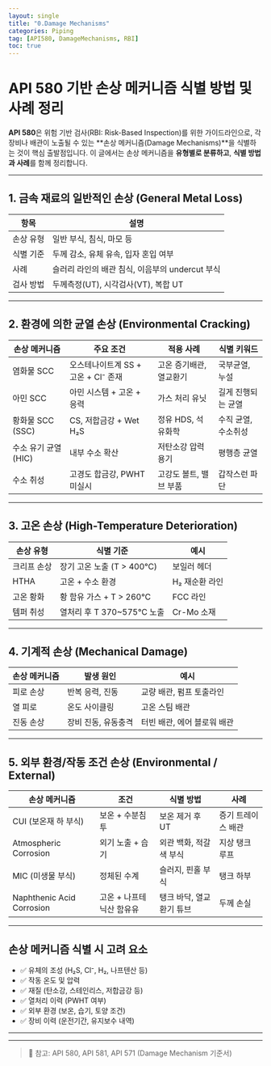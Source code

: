 ```yaml
---
layout: single
title: "0.Damage Mechanisms"
categories: Piping
tag: [API580, DamageMechanisms, RBI]
toc: true
---
```


# API 580 기반 손상 메커니즘 식별 방법 및 사례 정리

**API 580**은 위험 기반 검사(RBI: Risk-Based Inspection)를 위한 가이드라인으로, 각 장비나 배관이 노출될 수 있는 **손상 메커니즘(Damage Mechanisms)**을 식별하는 것이 핵심 출발점입니다. 이 글에서는 손상 메커니즘을 **유형별로 분류하고**, **식별 방법과 사례**를 함께 정리합니다.

---

## 1. 금속 재료의 일반적인 손상 (General Metal Loss)

| 항목      | 설명                                            |
| --------- | ----------------------------------------------- |
| 손상 유형 | 일반 부식, 침식, 마모 등                        |
| 식별 기준 | 두께 감소, 유체 유속, 입자 혼입 여부            |
| 사례      | 슬러리 라인의 배관 침식, 이음부의 undercut 부식 |
| 검사 방법 | 두께측정(UT), 시각검사(VT), 복합 UT             |

---

## 2. 환경에 의한 균열 손상 (Environmental Cracking)

| 손상 메커니즘        | 주요 조건                           | 적용 사례               | 식별 키워드         |
| -------------------- | ----------------------------------- | ----------------------- | ------------------- |
| 염화물 SCC           | 오스테나이트계 SS + 고온 + Cl⁻ 존재 | 고온 증기배관, 열교환기 | 국부균열, 누설      |
| 아민 SCC             | 아민 시스템 + 고온 + 응력           | 가스 처리 유닛          | 길게 진행되는 균열  |
| 황화물 SCC (SSC)     | CS, 저합금강 + Wet H₂S              | 정유 HDS, 석유화학      | 수직 균열, 수소취성 |
| 수소 유기 균열 (HIC) | 내부 수소 확산                      | 저탄소강 압력용기       | 평행층 균열         |
| 수소 취성            | 고경도 합금강, PWHT 미실시          | 고강도 볼트, 밸브 부품  | 갑작스런 파단       |

---

## 3. 고온 손상 (High-Temperature Deterioration)

| 손상 유형   | 식별 기준                 | 예시           |
| ----------- | ------------------------- | -------------- |
| 크리프 손상 | 장기 고온 노출 (T > 400℃) | 보일러 헤더    |
| HTHA        | 고온 + 수소 환경          | H₂ 재순환 라인 |
| 고온 황화   | 황 함유 가스 + T > 260℃   | FCC 라인       |
| 템퍼 취성   | 열처리 후 T 370~575℃ 노출 | Cr-Mo 소재     |

---

## 4. 기계적 손상 (Mechanical Damage)

| 손상 메커니즘 | 발생 원인           | 예시                        |
| ------------- | ------------------- | --------------------------- |
| 피로 손상     | 반복 응력, 진동     | 교량 배관, 펌프 토출라인    |
| 열 피로       | 온도 사이클링       | 고온 스팀 배관              |
| 진동 손상     | 장비 진동, 유동충격 | 터빈 배관, 에어 블로워 배관 |

---

## 5. 외부 환경/작동 조건 손상 (Environmental / External)

| 손상 메커니즘             | 조건                     | 식별 방법                | 사례               |
| ------------------------- | ------------------------ | ------------------------ | ------------------ |
| CUI (보온재 하 부식)      | 보온 + 수분침투          | 보온 제거 후 UT          | 증기 트레이스 배관 |
| Atmospheric Corrosion     | 외기 노출 + 습기         | 외관 백화, 적갈색 부식   | 지상 탱크 루프     |
| MIC (미생물 부식)         | 정체된 수계              | 슬러지, 핀홀 부식        | 탱크 하부          |
| Naphthenic Acid Corrosion | 고온 + 나프테닉산 함유유 | 탱크 바닥, 열교환기 튜브 | 두께 손실          |

---

## 손상 메커니즘 식별 시 고려 요소

- ✅ 유체의 조성 (H₂S, Cl⁻, H₂, 나프텐산 등)
- ✅ 작동 온도 및 압력
- ✅ 재질 (탄소강, 스테인리스, 저합금강 등)
- ✅ 열처리 이력 (PWHT 여부)
- ✅ 외부 환경 (보온, 습기, 토양 조건)
- ✅ 장비 이력 (운전기간, 유지보수 내역)

---

---

> 📖 참고: API 580, API 581, API 571 (Damage Mechanism 기준서)